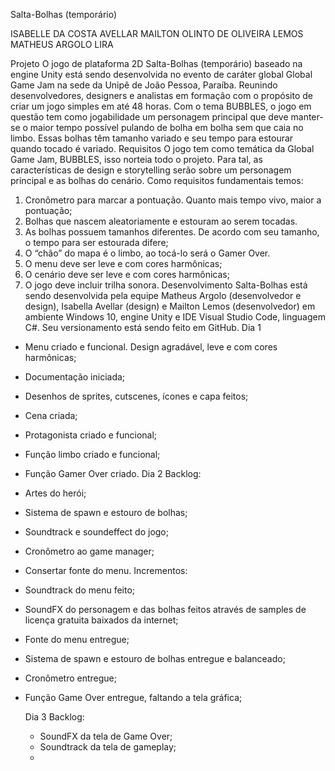 Salta-Bolhas (temporário)

ISABELLE DA COSTA AVELLAR
MAILTON OLINTO DE OLIVEIRA LEMOS
MATHEUS ARGOLO LIRA

Projeto
O jogo de plataforma 2D Salta-Bolhas (temporário) baseado na engine Unity está sendo desenvolvida no evento de caráter global Global Game Jam na sede da Unipê de João Pessoa, Paraíba. Reunindo desenvolvedores, designers e analistas em formação com o propósito de criar um jogo simples em até 48 horas.
Com o tema BUBBLES, o jogo em questão tem como jogabilidade um personagem principal que deve manter-se o maior tempo possível pulando de bolha em bolha sem que caia no limbo. Essas bolhas têm tamanho variado e seu tempo para estourar quando tocado é variado.
Requisitos
O jogo tem como temática da Global Game Jam, BUBBLES, isso norteia todo o projeto. Para tal, as características de design e storytelling serão sobre um personagem principal e as bolhas do cenário. Como requisitos fundamentais temos:
1.	Cronômetro para marcar a pontuação. Quanto mais tempo vivo, maior a pontuação;
2.	Bolhas que nascem aleatoriamente e estouram ao serem tocadas.
3.	As bolhas possuem tamanhos diferentes. De acordo com seu tamanho, o tempo para ser estourada difere;
4.	O “chão” do mapa é o limbo, ao tocá-lo será o Gamer Over.
5.	O menu deve ser leve e com cores harmônicas;
6.	O cenário deve ser leve e com cores harmônicas;
7.	O jogo deve incluir trilha sonora.
Desenvolvimento
Salta-Bolhas está sendo desenvolvida pela equipe Matheus Argolo (desenvolvedor e design), Isabella Avellar (design) e Mailton Lemos (desenvolvedor) em ambiente Windows 10, engine Unity e IDE Visual Studio Code, linguagem C#. Seu versionamento está sendo feito em GitHub.
Dia 1
- Menu criado e funcional. Design agradável, leve e com cores harmônicas;
- Documentação iniciada;
- Desenhos de sprites, cutscenes, ícones e capa feitos;
- Cena criada;
- Protagonista criado e funcional;
- Função limbo criado e funcional;
- Função Gamer Over criado.
Dia 2
Backlog:
- Artes do herói;
- Sistema de spawn e estouro de bolhas;
- Soundtrack e soundeffect do jogo;
- Cronômetro ao game manager;
- Consertar fonte do menu.
Incrementos:
- Soundtrack do menu feito;
- SoundFX do personagem e das bolhas feitos através de samples de licença gratuita baixados da internet;
- Fonte do menu entregue;
- Sistema de spawn e estouro de bolhas entregue e balanceado;
- Cronômetro entregue;
- Função Game Over entregue, faltando a tela gráfica;

  Dia 3
  Backlog:
  - SoundFX da tela de Game Over;
  - Soundtrack da tela de gameplay;
  - 

